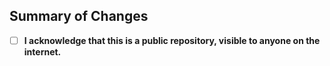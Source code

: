 ## Summary of Changes

* [ ] **I acknowledge that this is a public repository, visible to anyone on the internet.**

<!--A few sentences describing the big picture of your changes. You can tag other engineers here who should see this PR even though they are not official reviewers.-->
